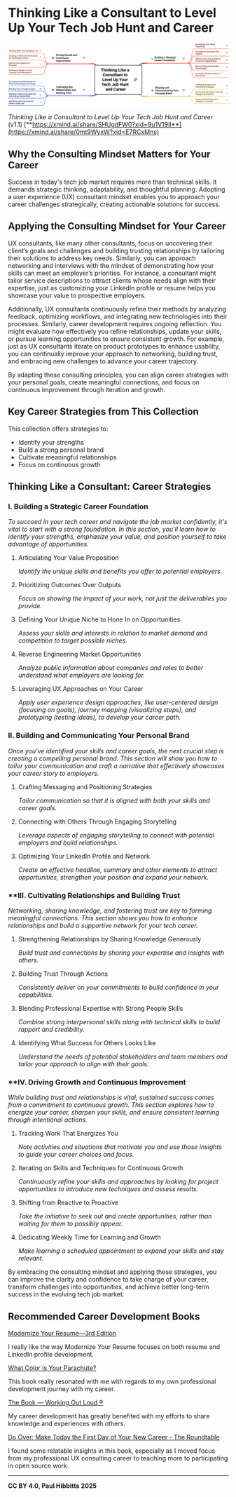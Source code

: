 # Thinking Like a Consultant to Level Up Your Tech Job Hunt and Career

![Mind map outlining consulting insights for job hunting and career development, categorized into four sections: building a strategic career foundation, crafting a compelling personal brand, cultivating key relationships and building trust, and driving growth and continuous improvement.](images/thinking-like-a-consultant.png)

_Thinking Like a Consultant to Level Up Your Tech Job Hunt and Career_ (v1.1) [**https://xmind.ai/share/SHUgdFW0?xid=9u1V19iI**](https://xmind.ai/share/0mt9WyxW?xid=E7RCxMns)

## Why the Consulting Mindset Matters for Your Career

Success in today's tech job market requires more than technical skills. It demands strategic thinking, adaptability, and thoughtful planning. Adopting a user experience (UX) consultant mindset enables you to approach your career challenges strategically, creating actionable solutions for success.

## Applying the Consulting Mindset for Your Career

UX consultants, like many other consultants, focus on uncovering their client’s goals and challenges and building trusting relationships by tailoring their solutions to address key needs. Similarly, you can approach networking and interviews with the mindset of demonstrating how your skills can meet an employer’s priorities. For instance, a consultant might tailor service descriptions to attract clients whose needs align with their expertise, just as customizing your LinkedIn profile or resume helps you showcase your value to prospective employers.

Additionally, UX consultants continuously refine their methods by analyzing feedback, optimizing workflows, and integrating new technologies into their processes. Similarly, career development requires ongoing reflection. You might evaluate how effectively you refine relationships, update your skills, or pursue learning opportunities to ensure consistent growth. For example, just as UX consultants iterate on product prototypes to enhance usability, you can continually improve your approach to networking, building trust, and embracing new challenges to advance your career trajectory. 

By adapting these consulting principles, you can align career strategies with your personal goals, create meaningful connections, and focus on continuous improvement through iteration and growth.

## Key Career Strategies from This Collection

This collection offers strategies to:

- Identify your strengths
- Build a strong personal brand
- Cultivate meaningful relationships
- Focus on continuous growth

## Thinking Like a Consultant: Career Strategies

### I. Building a Strategic Career Foundation

*To succeed in your tech career and navigate the job market confidently, it's vital to start with a strong foundation. In this section, you'll learn how to identify your strengths, emphasize your value, and position yourself to take advantage of opportunities.*

1. Articulating Your Value Proposition
    
    *Identify the unique skills and benefits you offer to potential employers.*
    
2. Prioritizing Outcomes Over Outputs
    
    *Focus on showing the impact of your work, not just the deliverables you provide.*
    
3. Defining Your Unique Niche to Hone In on Opportunities
    
    *Assess your skills and interests in relation to market demand and competition to target possible niches.*
    
4. Reverse Engineering Market Opportunities
    
    *Analyze public information about companies and roles to better understand what employers are looking for.*
    
5. Leveraging UX Approaches on Your Career
    
    *Apply user experience design approaches, like user-centered design (focusing on goals), journey mapping (visualizing steps), and prototyping (testing ideas), to develop your career path.*
    

### II. Building and Communicating Your Personal Brand

*Once you've identified your skills and career goals, the next crucial step is creating a compelling personal brand. This section will show you how to tailor your communication and craft a narrative that effectively showcases your career story to employers.*

1. Crafting Messaging and Positioning Strategies
    
    *Tailor communication so that it is aligned with both your skills and career goals.*
    
2. Connecting with Others Through Engaging Storytelling
    
    *Leverage aspects of engaging storytelling to connect with potential employers and build relationships.*
    
3. Optimizing Your LinkedIn Profile and Network
    
    *Create an effective headline, summary and other elements to attract opportunities, strengthen your position and expand your network.*
    

### **III. Cultivating Relationships and Building Trust

*Networking, sharing knowledge, and fostering trust are key to forming meaningful connections. This section shows you how to enhance relationships and build a supportive network for your tech career.*

1. Strengthening Relationships by Sharing Knowledge Generously
    
    *Build trust and connections by sharing your expertise and insights with others.*
    
2. Building Trust Through Actions
    
    *Consistently deliver on your commitments to build confidence in your capabilities.*
    
3. Blending Professional Expertise with Strong People Skills
    
    *Combine strong interpersonal skills along with technical skills to build rapport and credibility.*
    
4. Identifying What Success for Others Looks Like
    
    *Understand the needs of potential stakeholders and team members and tailor your approach to align with their goals.*
    

### **IV. Driving Growth and Continuous Improvement

*While building trust and relationships is vital, sustained success comes from a commitment to continuous growth. This section explores how to energize your career, sharpen your skills, and ensure consistent learning through intentional actions.*

1. Tracking Work That Energizes You
    
    *Note activities and situations that motivate you and use those insights to guide your career choices and focus.*
    
2. Iterating on Skills and Techniques for Continuous Growth
    
    *Continuously refine your skills and approaches by looking for project opportunities to introduce new techniques and assess results.*
    
3. Shifting from Reactive to Proactive
    
    *Take the initiative to seek out and create opportunities, rather than waiting for them to possibly appear.*
    
4. Dedicating Weekly Time for Learning and Growth
    
    *Make learning a scheduled appointment to expand your skills and stay relevant.*
    

By embracing the consulting mindset and applying these strategies, you can improve the clarity and confidence to take charge of your career, transform challenges into opportunities, and achieve better long-term success in the evolving tech job market.

## Recommended Career Development Books

[Modernize Your Resume—3rd Edition](https://emerald-career-publishing.myshopify.com/products/modernize-your-resume)

I really like the way Modernize Your Resume focuses on both resume and LinkedIn profile development.

[What Color is Your Parachute?](https://parachutebook.com/)

This book really resonated with me with regards to my own professional development journey with my career.

[The Book — Working Out Loud ®](https://www.workingoutloud.com/book)

My career development has greatly benefited with my efforts to share knowledge and experiences with others.

[Do Over: Make Today the First Day of Your New Career - The Roundtable](https://goroundtable.com/blog/do-over-make-today-the-first-day-of-your-new-career/)

I found some relatable insights in this book, especially as I moved focus from my professional UX consulting career to teaching more to participating in open source work.

---

**CC BY 4.0, Paul Hibbitts 2025**
